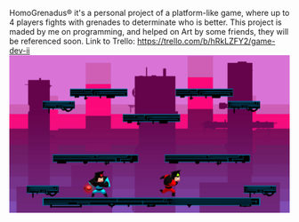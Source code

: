 HomoGrenadus® it's a personal project of a platform-like game, where up to 4 players fights with grenades to determinate who is better.
This project is maded by me on programming, and helped on Art by some friends, they will be referenced soon.
Link to Trello: https://trello.com/b/hRkLZFY2/game-dev-ii
![alt text](HomoGrenadusScreenshot.PNG)